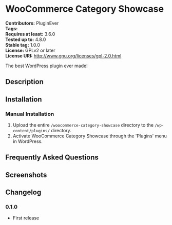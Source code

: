 # WooCommerce Category Showcase #
**Contributors:**      PluginEver  
**Tags:**  
**Requires at least:** 3.6.0  
**Tested up to:**      4.8.0  
**Stable tag:**        1.0.0  
**License:**           GPLv2 or later  
**License URI:**       http://www.gnu.org/licenses/gpl-2.0.html  

The best WordPress plugin ever made!

## Description ##



## Installation ##

### Manual Installation ###

1. Upload the entire `/woocommerce-category-showcase` directory to the `/wp-content/plugins/` directory.
2. Activate WooCommerce Category Showcase through the 'Plugins' menu in WordPress.

## Frequently Asked Questions ##


## Screenshots ##


## Changelog ##

### 0.1.0 ###
* First release

